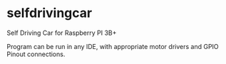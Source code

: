 # selfdrivingcar
Self Driving Car for Raspberry PI 3B+

Program can be run in any IDE, with appropriate motor drivers and GPIO Pinout connections.
